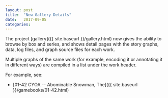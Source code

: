 ```yaml
---
layout: post
title:  "New Gallery Details"
date:   2017-09-05
categories: 
---
```


The project [gallery]({{ site.baseurl }}/gallery.html) now gives the ability to browse by box and series, and shows detail pages with the story graphs, data, log files, and graph source files for each work.

Multiple graphs of the same work (for example, encoding it or annotating it in different ways) are compiled in a list under the work header.

For example, see:

*  [01-42 CYOA -- Abominable Snowman, The]({{ site.baseurl }}/gamebooks/01-42.html)